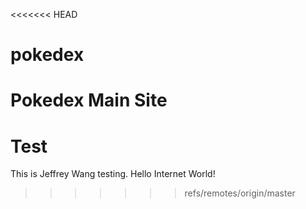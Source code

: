 <<<<<<< HEAD
# pokedex
Pokedex Main Site
=======
# Test

This is Jeffrey Wang testing. Hello Internet World!
>>>>>>> refs/remotes/origin/master
